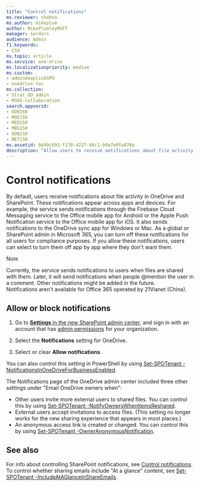 ```yaml
---
title: "Control notifications"
ms.reviewer: shahna
ms.author: mikeplum
author: MikePlumleyMSFT
manager: serdars
audience: Admin
f1.keywords:
- CSH
ms.topic: article
ms.service: one-drive
ms.localizationpriority: medium
ms.custom:
- admindeeplinkSPO
- onedrive-toc
ms.collection: 
- Strat_OD_admin
- M365-collaboration
search.appverid:
- ODB160
- MOE150
- MED150
- MBS150
- ODB150
- MET150
ms.assetid: b640c693-f170-4227-b8c1-b0a7e0fa876b
description: "Allow users to receive notifications about file activity in OneDrive and SharePoint."
---
```


# Control notifications

By default, users receive notifications about file activity in OneDrive and SharePoint. These notifications appear across apps and devices. For example, the service sends notifications through the Firebase Cloud Messaging service to the Office mobile app for Android or the Apple Push Notification service to the Office mobile app for iOS. It also sends notifications to the OneDrive sync app for Windows or Mac. As a global or SharePoint admin in Microsoft 365, you can turn off these notifications for all users for compliance purposes. If you allow these notifications, users can select to turn them off app by app where they don't want them.

> [!NOTE]
> Currently, the service sends notifications to users when files are shared with them. Later, it will send notifications when people @mention the user in a comment. Other notifications might be added in the future. <br> Notifications aren't available for Office 365 operated by 21Vianet (China).
  
## Allow or block notifications

1. Go to <a href="https://go.microsoft.com/fwlink/?linkid=2185072" target="_blank">**Settings** in the new SharePoint admin center</a>, and sign in with an account that has [admin permissions](/sharepoint/sharepoint-admin-role) for your organization.
    
2. Select the **Notifications** setting for OneDrive.
  
3. Select or clear **Allow notifications**.
  
You can also control this setting in PowerShell by using [Set-SPOTenant -NotificationsInOneDriveForBusinessEnabled](/powershell/module/sharepoint-online/set-spotenant).

The Notifications page of the OneDrive admin center included three other settings under "Email OneDrive owners when":

- Other users invite more external users to shared files. You can control this by using [Set-SPOTenant -NotifyOwnersWhenItemsReshared](/powershell/module/sharepoint-online/set-spotenant). 
- External users accept invitations to access files. (This setting no longer works for the new sharing experience that appears in most places.)
- An anonymous access link is created or changed. You can control this by using [Set-SPOTenant -OwnerAnonymousNotification](/powershell/module/sharepoint-online/set-spotenant).

## See also

For info about controlling SharePoint notifications, see [Control notifications](/sharepoint/notifications).
To control whether sharing emails include "At a glance" content, see [Set-SPOTenant -IncludeAtAGlanceInShareEmails](/powershell/module/sharepoint-online/set-spotenant).
